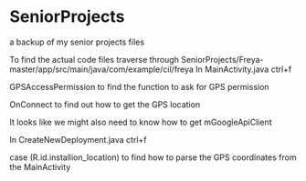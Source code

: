 # SeniorProjects
a backup of my senior projects files


To find the actual code files traverse through SeniorProjects/Freya-master/app/src/main/java/com/example/cil/freya
In MainActivity.java ctrl+f

GPSAccessPermission to find the function to ask for GPS permission

OnConnect to find out how to get the GPS location     

It looks like we might also need to know how to get mGoogleApiClient


In CreateNewDeployment.java ctrl+f 

case (R.id.installion_location) to find how to parse the GPS coordinates from the MainActivity
